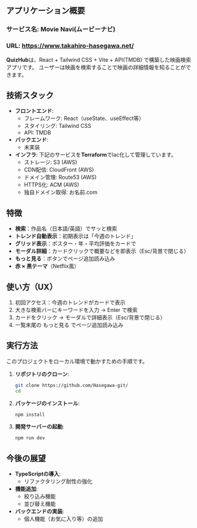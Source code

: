 ## アプリケーション概要

### サービス名: Movie Navi(ムービーナビ)

### URL: <https://www.takahiro-hasegawa.net/>

**QuizHub**は、React + Tailwind CSS + Vite + API(TMDB) で構築した映画検索アプリです。
ユーザーは映画を検索することで映画の詳細情報を知ることができます。


## 技術スタック
- **フロントエンド**:
    - フレームワーク: React（useState、useEffect等）
    - スタイリング: Tailwind CSS
    - API: TMDB
- **バックエンド**:
    - 未実装
- **インフラ**:
下記のサービスを**Terraform**でlac化して管理しています。
    - ストレージ: S3 (AWS)
    - CDN配信: CloudFront (AWS)
    - ドメイン管理: Route53 (AWS)
    - HTTPS化: ACM (AWS)
    - 独自ドメイン取得: お名前.com



##  特徴
-  **検索**：作品名（日本語/英語）でサッと検索  
-  **トレンド自動表示**：初期表示は「今週のトレンド」  
-  **グリッド表示**：ポスター・年・平均評価をカードで  
-  **モーダル詳細**：カードクリックで概要などを即表示（Esc/背景で閉じる）  
-  **もっと見る**：ボタンでページ追加読み込み  
-  **赤 × 黒テーマ**（Netflix風）  


## 使い方（UX）
1. 初回アクセス：今週のトレンドがカードで表示
2. 大きな検索バーにキーワードを入力 → Enter で検索
3. カードをクリック → モーダルで詳細表示（Esc/背景で閉じる）
4. 一覧末尾の もっと見る でページ追加読み込み

## 実行方法
このプロジェクトをローカル環境で動かすための手順です。
1. **リポジトリのクローン**:
    ```bash
    git clone https://github.com/Hasegawa-git/
    cd 
    ```
2. **パッケージのインストール**:
    ```bash
    npm install
    ```
3. **開発サーバーの起動**:
    ```bash
    npm run dev
    ```


## 今後の展望
- **TypeScriptの導入**:
    - リファクタリング耐性の強化
- **機能追加**:
    - 絞り込み機能
    - 並び替え機能
- **バックエンドの実装**:
    - 個人機能（お気に入り等）の追加


